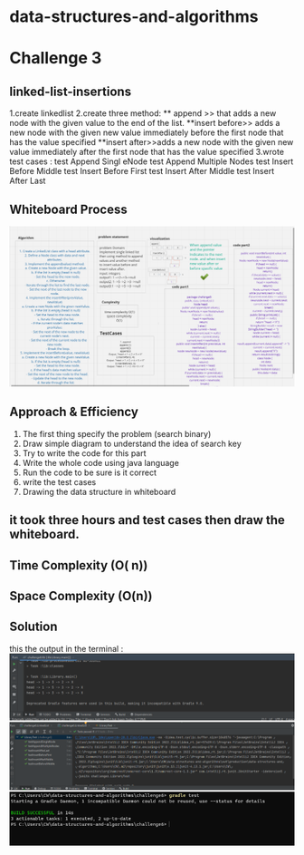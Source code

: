 # data-structures-and-algorithms

# Challenge 3
<!-- Description of the challenge -->
## linked-list-insertions
1.create linkedlist 
2.create three method:
** append >> that adds a new node with the given value to the end of the list.
**insert before>> adds a new node with the given new value immediately before the first node that has the value specified
**insert after>>adds a new node with the given new value immediately after the first node that has the value specified
3.wrote test cases :
test Append Singl eNode
test Append Multiple Nodes
test Insert Before Middle
test Insert Before First
test Insert After Middle
test Insert After Last




## Whiteboard Process
<!-- Embedded whiteboard image -->

![whiteboard6.png](pic%2Fwhiteboard6.png)

## Approach & Efficiency
<!-- What approach did you take? Why? What is the Big O space/time for this approach? -->
1. The first thing specify the problem (search binary)
2. Draw simple diagram to understand the idea of search key
3. Try to write the code for this part
4. Write the whole code using java language
5. Run the code to be sure is it correct
6. write the test cases 
6. Drawing the data structure in whiteboard

## it took three hours  and test cases then draw the whiteboard.


## Time Complexity (O( n))
## Space Complexity (O(n))

## Solution
<!-- Show how to run your code, and examples of it in action -->
this the output in the terminal :
![runcc6.PNG](pic%2Fruncc6.PNG)
![testcc6.PNG](pic%2Ftestcc6.PNG)
![gradletest6.PNG](pic%2Fgradletest6.PNG)